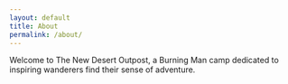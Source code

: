 ```yaml
---
layout: default
title: About
permalink: /about/
---
```


Welcome to The New Desert Outpost, a Burning Man camp dedicated to inspiring wanderers find their sense of adventure. 

